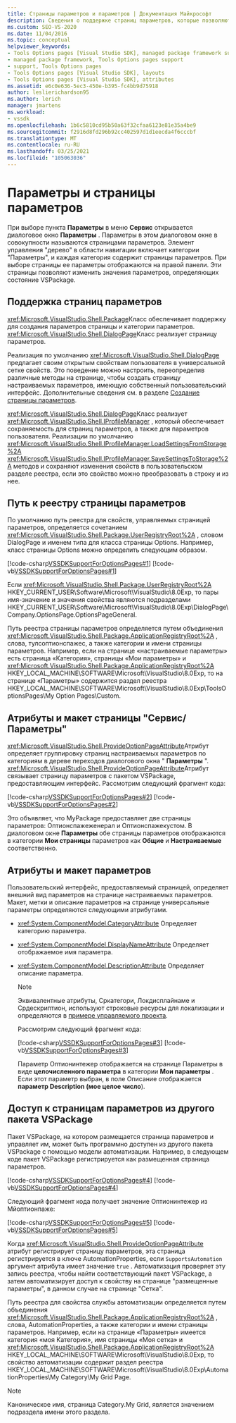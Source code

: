 ```yaml
---
title: Страницы параметров и параметров | Документация Майкрософт
description: Сведения о поддержке страниц параметров, которые позволяют изменять значения параметров, определяющих состояние пакета VSPackage.
ms.custom: SEO-VS-2020
ms.date: 11/04/2016
ms.topic: conceptual
helpviewer_keywords:
- Tools Options pages [Visual Studio SDK], managed package framework support
- managed package framework, Tools Options pages support
- support, Tools Options pages
- Tools Options pages [Visual Studio SDK], layouts
- Tools Options pages [Visual Studio SDK], attributes
ms.assetid: e6c0e636-5ec3-450e-b395-fc4bb9d75918
author: leslierichardson95
ms.author: lerich
manager: jmartens
ms.workload:
- vssdk
ms.openlocfilehash: 1b6c5810cd95b50a63f32cfaa6123e81e35a4be9
ms.sourcegitcommit: f2916d8fd296b92cc402597d1d1eecda4f6cccbf
ms.translationtype: MT
ms.contentlocale: ru-RU
ms.lasthandoff: 03/25/2021
ms.locfileid: "105063036"
---
```

# <a name="options-and-options-pages"></a>Параметры и страницы параметров
При выборе пункта **Параметры** в меню **Сервис** открывается диалоговое окно **Параметры** . Параметры в этом диалоговом окне в совокупности называются страницами параметров. Элемент управления "дерево" в области навигации включает категории "Параметры", и каждая категория содержит страницы параметров. При выборе страницы ее параметры отображаются на правой панели. Эти страницы позволяют изменить значения параметров, определяющих состояние VSPackage.

## <a name="support-for-options-pages"></a>Поддержка страниц параметров
 <xref:Microsoft.VisualStudio.Shell.Package>Класс обеспечивает поддержку для создания параметров страницы и категории параметров. <xref:Microsoft.VisualStudio.Shell.DialogPage>Класс реализует страницу параметров.

 Реализация по умолчанию <xref:Microsoft.VisualStudio.Shell.DialogPage> предлагает своим открытым свойствам пользователя в универсальной сетке свойств. Это поведение можно настроить, переопределив различные методы на странице, чтобы создать страницу настраиваемых параметров, имеющую собственный пользовательский интерфейс. Дополнительные сведения см. в разделе [Создание страницы параметров](../../extensibility/creating-an-options-page.md).

 <xref:Microsoft.VisualStudio.Shell.DialogPage>Класс реализует <xref:Microsoft.VisualStudio.Shell.IProfileManager> , который обеспечивает сохраняемость для страниц параметров, а также для параметров пользователя. Реализации по умолчанию <xref:Microsoft.VisualStudio.Shell.IProfileManager.LoadSettingsFromStorage%2A> <xref:Microsoft.VisualStudio.Shell.IProfileManager.SaveSettingsToStorage%2A> методов и сохраняют изменения свойств в пользовательском разделе реестра, если это свойство можно преобразовать в строку и из нее.

## <a name="options-page-registry-path"></a>Путь к реестру страницы параметров
 По умолчанию путь реестра для свойств, управляемых страницей параметров, определяется сочетанием <xref:Microsoft.VisualStudio.Shell.Package.UserRegistryRoot%2A> , словом DialogPage и именем типа для класса страницы Options. Например, класс страницы Options можно определить следующим образом.

 [!code-csharp[VSSDKSupportForOptionsPages#1](../../extensibility/internals/codesnippet/CSharp/options-and-options-pages_1.cs)]
 [!code-vb[VSSDKSupportForOptionsPages#1](../../extensibility/internals/codesnippet/VisualBasic/options-and-options-pages_1.vb)]

 Если <xref:Microsoft.VisualStudio.Shell.Package.UserRegistryRoot%2A> HKEY_CURRENT_USER\Software\Microsoft\VisualStudio\8.0Exp, то пары имя-значение и значения свойства являются подразделами HKEY_CURRENT_USER\Software\Microsoft\VisualStudio\8.0Exp\DialogPage\Company.OptionsPage.OptionsPageGeneral.

 Путь реестра страницы параметров определяется путем объединения <xref:Microsoft.VisualStudio.Shell.Package.ApplicationRegistryRoot%2A> , слова, тулсоптионспажес, а также категории и имени страницы параметров. Например, если на странице «настраиваемые параметры» есть страница «Категория», страницы «Мои параметры» и <xref:Microsoft.VisualStudio.Shell.Package.ApplicationRegistryRoot%2A> HKEY_LOCAL_MACHINE\SOFTWARE\Microsoft\VisualStudio\8.0Exp, то на странице «Параметры» содержится раздел реестра HKEY_LOCAL_MACHINE\SOFTWARE\Microsoft\VisualStudio\8.0Exp\ToolsOptionsPages\My Option Pages\Custom.

## <a name="toolsoptions-page-attributes-and-layout"></a>Атрибуты и макет страницы "Сервис/Параметры"
 <xref:Microsoft.VisualStudio.Shell.ProvideOptionPageAttribute>Атрибут определяет группировку страниц настраиваемых параметров по категориям в дереве переходов диалогового окна " **Параметры** ". <xref:Microsoft.VisualStudio.Shell.ProvideOptionPageAttribute>Атрибут связывает страницу параметров с пакетом VSPackage, предоставляющим интерфейс. Рассмотрим следующий фрагмент кода:

 [!code-csharp[VSSDKSupportForOptionsPages#2](../../extensibility/internals/codesnippet/CSharp/options-and-options-pages_2.cs)]
 [!code-vb[VSSDKSupportForOptionsPages#2](../../extensibility/internals/codesnippet/VisualBasic/options-and-options-pages_2.vb)]

 Это объявляет, что MyPackage предоставляет две страницы параметров: Оптионспажеженерал и Оптионспажекустом. В диалоговом окне **Параметры** обе страницы параметров отображаются в категории **Мои страницы** параметров как **Общие** и **Настраиваемые** соответственно.

## <a name="option-attributes-and-layout"></a>Атрибуты и макет параметров
 Пользовательский интерфейс, предоставляемый страницей, определяет внешний вид параметров на странице настраиваемых параметров. Макет, метки и описание параметров на странице универсальные параметры определяются следующими атрибутами.

- <xref:System.ComponentModel.CategoryAttribute> Определяет категорию параметра.

- <xref:System.ComponentModel.DisplayNameAttribute> Определяет отображаемое имя параметра.

- <xref:System.ComponentModel.DescriptionAttribute> Определяет описание параметра.

  > [!NOTE]
  > Эквивалентные атрибуты, Сркатегори, Локдисплайнаме и Срдескриптион, используют строковые ресурсы для локализации и определяются в [примере управляемого проекта](/azure/devops/integrate/index).

  Рассмотрим следующий фрагмент кода:

  [!code-csharp[VSSDKSupportForOptionsPages#3](../../extensibility/internals/codesnippet/CSharp/options-and-options-pages_3.cs)]
  [!code-vb[VSSDKSupportForOptionsPages#3](../../extensibility/internals/codesnippet/VisualBasic/options-and-options-pages_3.vb)]

  Параметр Оптионинтежер отображается на странице Параметры в виде **целочисленного параметра** в категории **Мои параметры** . Если этот параметр выбран, в поле Описание отображается **параметр Description (мое целое число**).

## <a name="accessing-options-pages-from-another-vspackage"></a>Доступ к страницам параметров из другого пакета VSPackage
 Пакет VSPackage, на котором размещается страница параметров и управляет им, может быть программно доступен из другого пакета VSPackage с помощью модели автоматизации. Например, в следующем коде пакет VSPackage регистрируется как размещенная страница параметров.

 [!code-csharp[VSSDKSupportForOptionsPages#4](../../extensibility/internals/codesnippet/CSharp/options-and-options-pages_4.cs)]
 [!code-vb[VSSDKSupportForOptionsPages#4](../../extensibility/internals/codesnippet/VisualBasic/options-and-options-pages_4.vb)]

 Следующий фрагмент кода получает значение Оптионинтежер из Мйоптионпаже:

 [!code-csharp[VSSDKSupportForOptionsPages#5](../../extensibility/internals/codesnippet/CSharp/options-and-options-pages_5.cs)]
 [!code-vb[VSSDKSupportForOptionsPages#5](../../extensibility/internals/codesnippet/VisualBasic/options-and-options-pages_5.vb)]

 Когда <xref:Microsoft.VisualStudio.Shell.ProvideOptionPageAttribute> атрибут регистрирует страницу параметров, эта страница регистрируется в ключе AutomationProperties, если `SupportsAutomation` аргумент атрибута имеет значение `true` . Автоматизация проверяет эту запись реестра, чтобы найти соответствующий пакет VSPackage, а затем автоматизирует доступ к свойству на странице "размещенные параметры", в данном случае на странице "Сетка".

 Путь реестра для свойства службы автоматизации определяется путем объединения <xref:Microsoft.VisualStudio.Shell.Package.ApplicationRegistryRoot%2A> , слова, AutomationProperties, а также категории и имени страницы параметров. Например, если на странице «Параметры» имеется категория «моя Категория», имя страницы «Моя сетка» и <xref:Microsoft.VisualStudio.Shell.Package.ApplicationRegistryRoot%2A> HKEY_LOCAL_MACHINE\SOFTWARE\Microsoft\VisualStudio\8.0Exp, то свойство автоматизации содержит раздел реестра HKEY_LOCAL_MACHINE\SOFTWARE\Microsoft\VisualStudio\8.0Exp\AutomationProperties\My Category\My Grid Page.

> [!NOTE]
> Каноническое имя, страница Category.My Grid, является значением подраздела имени этого раздела.
